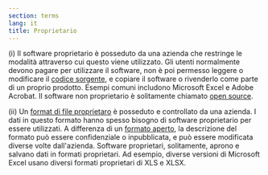 ```yaml
---
section: terms
lang: it
title: Proprietario
---
```


(i) Il software proprietario è posseduto da una azienda che restringe le modalità attraverso cui questo viene utilizzato. Gli utenti normalmente devono pagare per utilizzare il software, non è poi permesso leggere o modificare il [codice sorgente](/glossary/it/source-code/), e copiare il software o rivenderlo come parte di un proprio prodotto. Esempi comuni includono Microsoft Excel e Adobe Acrobat. Il software non proprietario è solitamente chiamato [open source](/glossary/it/open-source/).

(ii) Un [format di file proprietaro](/glossary/it/file-format/) è posseduto e controllato da una azienda. I dati in questo formato hanno spesso bisogno di software proprietario per essere utilizzati. A differenza di un [formato aperto](/glossary/it/open-format/), la descrizione del formato può essere confidenziale o inpubblicata, e può essere modificata diverse volte dall'azienda. Software proprietari, solitamente, aprono e salvano dati in formati proprietari. Ad esempio, diverse versioni di Microsoft Excel usano diversi formati proprietari di XLS e XLSX.
